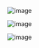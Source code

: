 
![image](https://user-images.githubusercontent.com/112595189/209386778-f28f9b64-b812-4d61-91f8-3da0cffb4546.png)

![image](https://user-images.githubusercontent.com/112595189/209388652-19de6d5d-028f-4575-8d0d-cec62a4dbc97.png)

![image](https://user-images.githubusercontent.com/112595189/209389135-72764d49-15f5-4e8b-b5ec-c99209ed6020.png)
